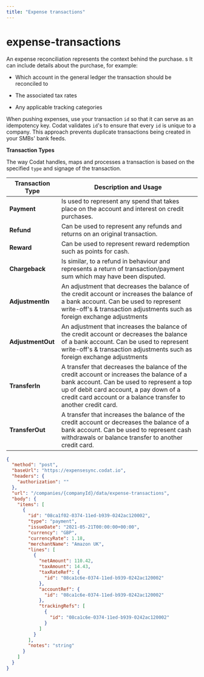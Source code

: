 ```yaml
---
title: "Expense transactions"
---
```


# expense-transactions

An expense reconciliation represents the context behind the purchase.
s
It can include details about the purchase, for example:

- Which account in the general ledger the transaction should be reconciled to

- The associated tax rates

- Any applicable tracking categories

When pushing expenses, use your transaction `id` so that it can serve as an idempotency key. Codat validates `id`'s to ensure that every `id` is unique to a company. This approach prevents duplicate transactions being created in your SMBs' bank feeds.

**Transaction Types**

The way Codat handles, maps and processes a transaction is based on the specified `type` and signage of the transaction.

| **Transaction Type** | **Description and Usage**                                                                                             |
| -------------------- | --------------------------------------------------------------------------------------------------------------------- |
| **Payment**          | Is used to represent any spend that takes place on the account and interest on credit purchases.                      |
| **Refund**           | Can be used to represent any refunds and returns on an original transaction.                                          |
| **Reward**           | Can be used to represent reward redemption such as points for cash.                                                   |
| **Chargeback**       | Is similar, to a refund in behaviour and represents a return of transaction/payment sum which may have been disputed. |
| **AdjustmentIn**       | An adjustment that decreases the balance of the credit account or increases the balance of a bank account. Can be used to represent write-off's & transaction adjustments such as foreign exchange adjustments                 |
| **AdjustmentOut**       | An adjustment that increases the balance of the credit account or decreases the balance of a bank account. Can be used to represent write-off's & transaction adjustments such as foreign exchange adjustments |
| **TransferIn**         | A transfer that decreases the balance of the credit account or increases the balance of a bank account. Can be used to represent a top up of debit card account, a pay down of a credit card account or a balance transfer to another credit card.       |
| **TransferOut**         | A transfer that increases the balance of the credit account or decreases the balance of a bank account. Can be used to represent cash withdrawals or balance transfer to another credit card.       |

```json http
{
  "method": "post",
  "baseUrl": "https://expensesync.codat.io",
  "headers": {
    "authorization": ""
  },
  "url": "/companies/{companyId}/data/expense-transactions",
  "body": {
    "items": [
      {
        "id": "08ca1f02-0374-11ed-b939-0242ac120002",
        "type": "payment",
        "issueDate": "2021-05-21T00:00:00+00:00",
        "currency": "GBP",
        "currencyRate": 1.18,
        "merchantName": "Amazon UK",
        "lines": [
          {
            "netAmount": 110.42,
            "taxAmount": 14.43,
            "taxRateRef": {
              "id": "08ca1c6e-0374-11ed-b939-0242ac120002"
            },
            "accountRef": {
              "id": "08ca1c6e-0374-11ed-b939-0242ac120002"
            },
            "trackingRefs": [
              {
                "id": "08ca1c6e-0374-11ed-b939-0242ac120002"
              }
            ]
          }
        ],
        "notes": "string"
      }
    ]
  }
}
```
